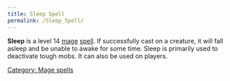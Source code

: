 ```yaml
---
title: Sleep Spell
permalink: /Sleep_Spell/
---
```


**Sleep** is a level 14 [mage](mage "wikilink")
[spell](spell "wikilink"). If successfully cast on a creature, it will
fall asleep and be unable to awake for some time. Sleep is primarily
used to deactivate tough mobs. It can also be used on players.

[Category: Mage spells](Category:_Mage_spells "wikilink")